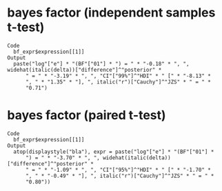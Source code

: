 # bayes factor (independent samples t-test)

    Code
      bf_expr$expression[[1]]
    Output
      paste("log"["e"] * "(BF"["01"] * ") = " * "-0.18" * ", ", widehat(italic(delta))["difference"]^"posterior" * 
          " = " * "-3.19" * ", ", "CI"["99%"]^"HDI" * " [" * "-8.13" * 
          ", " * "1.35" * "], ", italic("r")["Cauchy"]^"JZS" * " = " * 
          "0.71")

# bayes factor (paired t-test)

    Code
      bf_expr$expression[[1]]
    Output
      atop(displaystyle("bla"), expr = paste("log"["e"] * "(BF"["01"] * 
          ") = " * "-3.70" * ", ", widehat(italic(delta))["difference"]^"posterior" * 
          " = " * "-1.09" * ", ", "CI"["95%"]^"HDI" * " [" * "-1.70" * 
          ", " * "-0.49" * "], ", italic("r")["Cauchy"]^"JZS" * " = " * 
          "0.80"))

